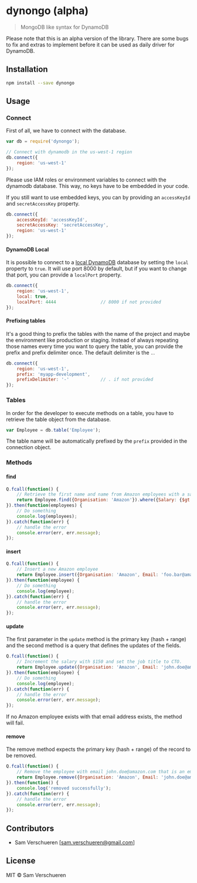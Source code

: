 # dynongo (alpha)

> MongoDB like syntax for DynamoDB

Please note that this is an alpha version of the library. There are some bugs to fix and extras to implement before
it can be used as daily driver for DynamoDB.

## Installation

```bash
npm install --save dynongo
```

## Usage

### Connect

First of all, we have to connect with the database.

```javascript
var db = require('dynongo');

// Connect with dynamodb in the us-west-1 region
db.connect({
    region: 'us-west-1'
});
```

Please use IAM roles or environment variables to connect with the dynamodb database. This way, no keys have to
be embedded in your code.

If you still want to use embedded keys, you can by providing an `accessKeyId` and `secretAccessKey` property.

```javascript
db.connect({
    accessKeyId: 'accessKeyId',
    secretAccessKey: 'secretAccessKey',
    region: 'us-west-1'
});
```

#### DynamoDB Local

It is possible to connect to a [local DynamoDB](http://docs.aws.amazon.com/amazondynamodb/latest/developerguide/Tools.DynamoDBLocal.html) database 
by setting the `local` property to `true`. It will use port 8000 by default, but if you want to change that port, you can provide a `localPort` property.

```javascript
db.connect({
    region: 'us-west-1',
    local: true,
    localPort: 4444                 // 8000 if not provided
});
```

#### Prefixing tables

It's a good thing to prefix the tables with the name of the project and maybe the environment like production or staging. Instead
of always repeating those names every time you want to query the table, you can provide the prefix and prefix delimiter once. The
default delimiter is the `.`.

```javascript
db.connect({
    region: 'us-west-1',
    prefix: 'myapp-development',
    prefixDelimiter: '-'            // . if not provided
});
```

### Tables

In order for the developer to execute methods on a table, you have to retrieve the table object from the database.

```javascript
var Employee = db.table('Employee');
```

The table name will be automatically prefixed by the `prefix` provided in the connection object.

### Methods

#### find

```javascript
Q.fcall(function() {
    // Retrieve the first name and name from Amazon employees with a salary greater then $3000.
    return Employee.find({Organisation: 'Amazon'}).where({Salary: {$gt: 3000}}).select('FirstName Name').exec();
}).then(function(employees) {
    // Do something
    console.log(employees);
}).catch(function(err) {
    // handle the error
    console.error(err, err.message);
});
```

#### insert

```javascript
Q.fcall(function() {
    // Insert a new Amazon employee
    return Employee.insert({Organisation: 'Amazon', Email: 'foo.bar@amazon.com'}, {Title: 'CFO', FirstName: 'Foo', Name: 'Bar', Salary: 4500}).exec();
}).then(function(employee) {
    // Do something
    console.log(employee);
}).catch(function(err) {
    // handle the error
    console.error(err, err.message);
});
```

#### update

The first parameter in the `update` method is the primary key (hash + range) and the second method is a query that
defines the updates of the fields.

```javascript
Q.fcall(function() {
    // Increment the salary with $150 and set the job title to CTO.
    return Employee.update({Organisation: 'Amazon', Email: 'john.doe@amazon.com'}, {$set: {Title: 'CTO'}, $inc: {Salary: 150}}).exec();
}).then(function(employee) {
    // Do something
    console.log(employee);
}).catch(function(err) {
    // handle the error
    console.error(err, err.message);
});
```

If no Amazon employee exists with that email address exists, the method will fail.

#### remove

The remove method expects the primary key (hash + range) of the record to be removed.

```javascript
Q.fcall(function() {
    // Remove the employee with email john.doe@amazon.com that is an employee of Amazon
    return Employee.remove({Organisation: 'Amazon', Email: 'john.doe@amazon.com'}).exec();
}).then(function() {
    console.log('removed successfully');
}).catch(function(err) {
    // handle the error
    console.error(err, err.message);
});
```

## Contributors

- Sam Verschueren [<sam.verschueren@gmail.com>]

## License

MIT © Sam Verschueren
